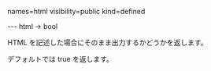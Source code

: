 names=html
visibility=public
kind=defined

--- html -> bool

HTML を記述した場合にそのまま出力するかどうかを返します。

デフォルトでは true を返します。

